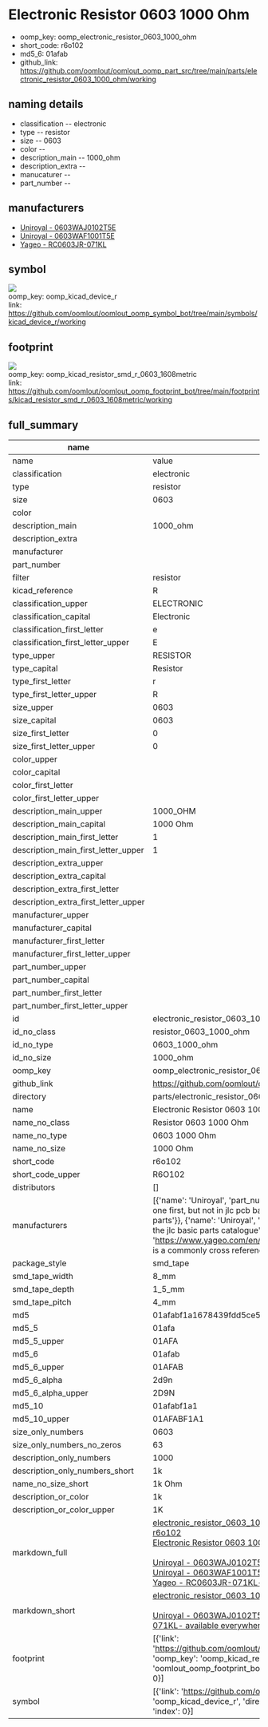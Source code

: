 # Electronic Resistor 0603 1000 Ohm

  
* oomp_key: oomp_electronic_resistor_0603_1000_ohm 
* short_code: r6o102
* md5_6: 01afab  
* github_link: https://github.com/oomlout/oomlout_oomp_part_src/tree/main/parts/electronic_resistor_0603_1000_ohm/working  
## naming details
* classification -- electronic
* type -- resistor
* size -- 0603
* color -- 
* description_main -- 1000_ohm
* description_extra -- 
* manucaturer -- 
* part_number -- 


## manufacturers
* [Uniroyal - 0603WAJ0102T5E]()  
* [Uniroyal - 0603WAF1001T5E]()  
* [Yageo - RC0603JR-071KL](https://www.yageo.com/en/Chart/Download/pdf/RC0603JR-071KL)  

## symbol

![](symbol/{index}/working/working_600.png)  
oomp_key: oomp_kicad_device_r  
link: https://github.com/oomlout/oomlout_oomp_symbol_bot/tree/main/symbols/kicad_device_r/working  

## footprint

![](footprint/{index}/working/working_600.png)  
oomp_key: oomp_kicad_resistor_smd_r_0603_1608metric  
link: https://github.com/oomlout/oomlout_oomp_footprint_bot/tree/main/footprints/kicad_resistor_smd_r_0603_1608metric/working  

## full_summary
| name | value | 
| --- | --- | 
| name | value | 
| classification | electronic | 
| type | resistor | 
| size | 0603 | 
| color |  | 
| description_main | 1000_ohm | 
| description_extra |  | 
| manufacturer |  | 
| part_number |  | 
| filter | resistor | 
| kicad_reference | R | 
| classification_upper | ELECTRONIC | 
| classification_capital | Electronic | 
| classification_first_letter | e | 
| classification_first_letter_upper | E | 
| type_upper | RESISTOR | 
| type_capital | Resistor | 
| type_first_letter | r | 
| type_first_letter_upper | R | 
| size_upper | 0603 | 
| size_capital | 0603 | 
| size_first_letter | 0 | 
| size_first_letter_upper | 0 | 
| color_upper |  | 
| color_capital |  | 
| color_first_letter |  | 
| color_first_letter_upper |  | 
| description_main_upper | 1000_OHM | 
| description_main_capital | 1000 Ohm | 
| description_main_first_letter | 1 | 
| description_main_first_letter_upper | 1 | 
| description_extra_upper |  | 
| description_extra_capital |  | 
| description_extra_first_letter |  | 
| description_extra_first_letter_upper |  | 
| manufacturer_upper |  | 
| manufacturer_capital |  | 
| manufacturer_first_letter |  | 
| manufacturer_first_letter_upper |  | 
| part_number_upper |  | 
| part_number_capital |  | 
| part_number_first_letter |  | 
| part_number_first_letter_upper |  | 
| id | electronic_resistor_0603_1000_ohm | 
| id_no_class | resistor_0603_1000_ohm | 
| id_no_type | 0603_1000_ohm | 
| id_no_size | 1000_ohm | 
| oomp_key | oomp_electronic_resistor_0603_1000_ohm | 
| github_link | https://github.com/oomlout/oomlout_oomp_part_src/tree/main/parts/electronic_resistor_0603_1000_ohm/working | 
| directory | parts/electronic_resistor_0603_1000_ohm | 
| name | Electronic Resistor 0603 1000 Ohm | 
| name_no_class | Resistor 0603 1000 Ohm | 
| name_no_type | 0603 1000 Ohm | 
| name_no_size | 1000 Ohm | 
| short_code | r6o102 | 
| short_code_upper | R6O102 | 
| distributors | [] | 
| manufacturers | [{'name': 'Uniroyal', 'part_number': '0603WAJ0102T5E', 'link': '', 'id': 'manufacturer_uniroyal', 'note': {'reason': 'did this one first, but not in jlc pcb basic parts and 1 percent are and they are the same price', 'reason_short': 'not in jlc basic parts'}}, {'name': 'Uniroyal', 'part_number': '0603WAF1001T5E', 'link': '', 'id': 'manufacturer_uniroyal', 'note': {'reason': 'in the jlc basic parts catalogue', 'reason_short': 'jlc basic part'}}, {'name': 'Yageo', 'part_number': 'RC0603JR-071KL', 'link': 'https://www.yageo.com/en/Chart/Download/pdf/RC0603JR-071KL', 'id': 'manufacturer_yageo', 'note': {'reason': 'yageo is a commonly cross referenced part number', 'reason_short': 'available everywhere'}}] | 
| package_style | smd_tape | 
| smd_tape_width | 8_mm | 
| smd_tape_depth | 1_5_mm | 
| smd_tape_pitch | 4_mm | 
| md5 | 01afabf1a1678439fdd5ce5dd9569083 | 
| md5_5 | 01afa | 
| md5_5_upper | 01AFA | 
| md5_6 | 01afab | 
| md5_6_upper | 01AFAB | 
| md5_6_alpha | 2d9n | 
| md5_6_alpha_upper | 2D9N | 
| md5_10 | 01afabf1a1 | 
| md5_10_upper | 01AFABF1A1 | 
| size_only_numbers | 0603 | 
| size_only_numbers_no_zeros | 63 | 
| description_only_numbers | 1000 | 
| description_only_numbers_short | 1k | 
| name_no_size_short | 1k Ohm | 
| description_or_color | 1k | 
| description_or_color_upper | 1K | 
| markdown_full | [electronic_resistor_0603_1000_ohm](https://github.com/oomlout/oomlout_oomp_part_src/tree/main/parts/electronic_resistor_0603_1000_ohm/working)<br>[r6o102](https://github.com/oomlout/oomlout_oomp_part_src/tree/main/parts/electronic_resistor_0603_1000_ohm/working)<br>[Electronic Resistor 0603 1000 Ohm](https://github.com/oomlout/oomlout_oomp_part_src/tree/main/parts/electronic_resistor_0603_1000_ohm/working)<br><br>[Uniroyal - 0603WAJ0102T5E- not in jlc basic parts]() [(L)  ](https://www.lcsc.com/search?q=0603WAJ0102T5E)[(D)  ](https://www.digikey.com/en/products?keywords=0603WAJ0102T5E)[(M)  ](https://www.mouser.com/Search/Refine?Keyword=0603WAJ0102T5E)[(N)  ](https://www.newark.com/search?st=0603WAJ0102T5E)[(SZ)  ](https://so.szlcsc.com/global.html?k=0603WAJ0102T5E)<br>[Uniroyal - 0603WAF1001T5E- jlc basic part]() [(L)  ](https://www.lcsc.com/search?q=0603WAF1001T5E)[(D)  ](https://www.digikey.com/en/products?keywords=0603WAF1001T5E)[(M)  ](https://www.mouser.com/Search/Refine?Keyword=0603WAF1001T5E)[(N)  ](https://www.newark.com/search?st=0603WAF1001T5E)[(SZ)  ](https://so.szlcsc.com/global.html?k=0603WAF1001T5E)<br>[Yageo - RC0603JR-071KL- available everywhere](https://www.yageo.com/en/Chart/Download/pdf/RC0603JR-071KL) [(L)  ](https://www.lcsc.com/search?q=RC0603JR-071KL)[(D)  ](https://www.digikey.com/en/products?keywords=RC0603JR-071KL)[(M)  ](https://www.mouser.com/Search/Refine?Keyword=RC0603JR-071KL)[(N)  ](https://www.newark.com/search?st=RC0603JR-071KL)[(SZ)  ](https://so.szlcsc.com/global.html?k=RC0603JR-071KL)<br> | 
| markdown_short | [electronic_resistor_0603_1000_ohm](https://github.com/oomlout/oomlout_oomp_part_src/tree/main/parts/electronic_resistor_0603_1000_ohm/working)<br><br>[Uniroyal - 0603WAJ0102T5E- not in jlc basic parts]()[Uniroyal - 0603WAF1001T5E- jlc basic part]()[Yageo - RC0603JR-071KL- available everywhere](https://www.yageo.com/en/Chart/Download/pdf/RC0603JR-071KL) | 
| footprint | [{'link': 'https://github.com/oomlout/oomlout_oomp_footprint_bot/tree/main/foootprntss/kicad_resistor_smd_r_0603_1608metric', 'oomp_key': 'oomp_kicad_resistor_smd_r_0603_1608metric', 'directory': 'oomlout_oomp_footprint_bot/footprints/kicad_resistor_smd_r_0603_1608metric//working/working.kicad_mod', 'index': 0}] | 
| symbol | [{'link': 'https://github.com/oomlout/oomlout_oomp_symbol_bot/tree/main/symbols/kicad_device_r', 'oomp_key': 'oomp_kicad_device_r', 'directory': 'oomlout_oomp_symbol_bot/symbols/kicad_device_r//working/working.kicad_sym', 'index': 0}] | 
